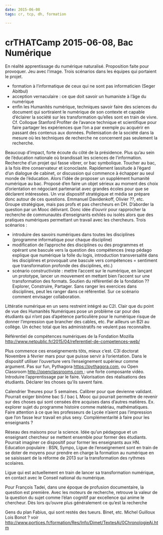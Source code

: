 ```yaml
---
date: 2015-06-08
tags: cr, tcp, dh, formation

---
```


# crTHATCamp 2015-06-08, Bac Numérique

En réalité apprentissage du numérique naturalisé.
Proposition faite pour provoquer. Jeu avec l’image.
Trois scénarios dans les équipes qui portaient le projet.
- formation à l’informatique de ceux qui ne sont pas informaticien (Seger Abitbul)
- acception vernaculaire : ce que doit savoir un humaniste à l’âge du numérique
- enfin les Humanités numérique, techniques savoir faire des sciences du document qui sortiraient le numérique de son contexte et capable d’éclairer la société sur les transformation qu’elles sont en train de vivre.
Cf. Colloque Stanford Profiter de l’avance technique et scientifique pour faire partager les expériences que l’on a par exemple pu acquérir en passant des contenus aux données. Pollenisation de la société dans la mesure où les techniques de recherche ne concernent pas seulement la recherche.

Beaucoup d’impact, forte écoute du côté de la présidence.
Plus qu’au sein de l’éducation nationale où brandissait les sciences de l’information. Recherche d’un projet qui fasse vibrer, or bac symbolique. Toucher au bac, à la fois être conservateur et iconoclaste. Rapidement lassitude à l’égard d’un dialogue de cabinet, or discussion qui commence à échapper au seul monde de l’éducation. Alors l’idée de proposer un supplément humanité numérique au bac. Proposé d’en faire un objet sérieux au moment des choix d’orientation en négociant partenariat avec grandes écoles pour que se déclarent intéressées.
Un vrai dispositif stratégique et média se prépare donc autour de ces questions. Emmanuel Davidenkoff, Olivier ??, etc. Groupe stratégique, mais pas profs et pas chercheurs en DH.
D’aborder la question par un Mooc délivrant.
Donc idée d’ouvrir pour rapprocher la recherche de communautés d’enseignants exhilés ou isolés alors que des pratiques numériques permettant un travail avec les chercheurs.
Trois scénarios :
- introduire des savoirs numériques dans toutes les disciplines (programme informatique pour chaque discipline)
- modification de l’approche des disciplines ou des programmes et opérant une bascule vers la question des compétences (resp pédago explique que numérique la folle du logis, introduction transversalité dans les disciplines et provoquait une bascule vers compétences = sentiment que transformation profonde des disciplines, etc.)
- scénario constructiviste : mettre l’accent sur le numérique, en lançant un prototype, lancer un mouvement en mettant bien l’accent sur une transformation des formats. Soutien du référentiel de la fondation ?? Explorer, Construire, Partager.
Sans ranger les exercices dans disciplines, peut les ranger dans ce référentiel.
Sur ce scénario comment envisager collaboration.

Littératie numérique en un sens restreint intégré au C2I. Clair que du point de vue des Humanités Numériques pose un problème car pour des étudiants qui n’ont pas d’apétence particulière pour le numérique risque de donner l’impression que brancher des cables, etc.
Par ailleurs un B2I au collège. Un échec total que les administratifs ne veulent pas reconnaître.

Référentiel de compétences numériques de la Fondation Mozilla
http://www.netpublic.fr/2015/04/referentiel-de-competences-web/

Plus commence ces enseignements tôts, mieux c’est.
C3I doctorat
Novembre à février mars pour que puisse servir à l’orientation.
Dans le dispositif utiliser l’ouverture vers l’enseignement supérieur comme argument.
Pas sur fun, Pythagora https://pythagora.com, ou Open Classroom http://openclassrooms.com : une forte composante vidéo.
Introduire l’apprentissage par le faire. Valorisation des réalisations des étudiants. Déclarer les choses qu’ils savent faire.

Calendrier
1heures pour 5 semaines. Calibrer pour que devienne validant.
Pourrait exiger binôme bac S / bac L
Mooc qui pourrait permettre de revenir sur des choses qui sont censées être acquises dans d’autres matières. Ex. explorer sujet du programme histoire comme matériau, mathématiques.
Faire attention à ce que les professeurs de Lycée n’aient pas l’impression que l’on fasse leur travail en plus sexy. Complémentarité à faire pour les enseignants ?

Réseau des maisons pour la science. Idée qu’un pédagogue et un enseignant chercheur se mettent ensemble pour former des étudiants. Pourrait imaginer ce dispositif pour former les enseignants aux HN.
Education populaire : BSN, Sympo, Ligue de l’enseignement sont en train de se doter de moyens pour prendre en charge la formation au numérique en se saisissant de la réforme de 2013 sur la transformation des rythmes scolaires.

Ligue qui est actuellement en train de lancer sa transformation numérique, en contact avec le Conseil national du numérique.

Pour François Tadei, dans une époque de profusion documentaire, la question est première. Avec les moteurs de recherche, retrouve la valeur de la question du sujet comme l’élan cognitif par excellence qui anime le chercheur. Dès lors qu’ouvre plus généralement ce qu’est la recherche

Gens du plan Fabius, qui sont restés des tueurs.
Binet, etc.
Michel Guilloux
Lois Bonot ?
voir http://www.portices.fr/formation/Res/Info/Dimet/TextesAi/0ChronologieAi.htm
